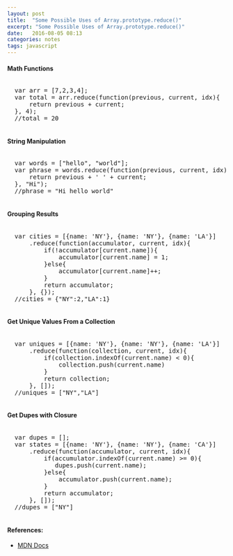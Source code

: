 ```yaml
---
layout: post
title:  "Some Possible Uses of Array.prototype.reduce()"
excerpt: "Some Possible Uses of Array.prototype.reduce()"
date:   2016-08-05 08:13
categories: notes
tags: javascript
---
```


#### Math Functions  

<pre>

  var arr = [7,2,3,4];
  var total = arr.reduce(function(previous, current, idx){
      return previous + current;
  }, 4); 
  //total = 20
  
</pre>

#### String Manipulation  

<pre>

  var words = ["hello", "world"];
  var phrase = words.reduce(function(previous, current, idx){
      return previous + ' ' + current;
  }, "Hi"); 
  //phrase = "Hi hello world"
  
</pre>

#### Grouping Results  

<pre>

  var cities = [{name: 'NY'}, {name: 'NY'}, {name: 'LA'}]
      .reduce(function(accumulator, current, idx){
          if(!accumulator[current.name]){
              accumulator[current.name] = 1;
          }else{
              accumulator[current.name]++; 
          }
          return accumulator;
      }, {});
  //cities = {"NY":2,"LA":1}
  
</pre>

#### Get Unique Values From a Collection  

<pre>

  var uniques = [{name: 'NY'}, {name: 'NY'}, {name: 'LA'}]
      .reduce(function(collection, current, idx){
          if(collection.indexOf(current.name) < 0){
              collection.push(current.name)
          }
          return collection;
      }, []);
  //uniques = ["NY","LA"]
  
</pre>

#### Get Dupes with Closure  

<pre>

  var dupes = [];
  var states = [{name: 'NY'}, {name: 'NY'}, {name: 'CA'}]
      .reduce(function(accumulator, current, idx){
          if(accumulator.indexOf(current.name) >= 0){
             dupes.push(current.name); 
          }else{
              accumulator.push(current.name);
          }
          return accumulator;
      }, []);
  //dupes = ["NY"]
  
</pre>
  
<aside>
  <h4>References:</h4>
  <ul>
    <li>
      <a href="https://developer.mozilla.org/en-US/docs/Web/JavaScript/Reference/Global_Objects/Array/Reduce" target="_blank">
        MDN Docs
      </a>
    </li>
  </ul>
</aside>
